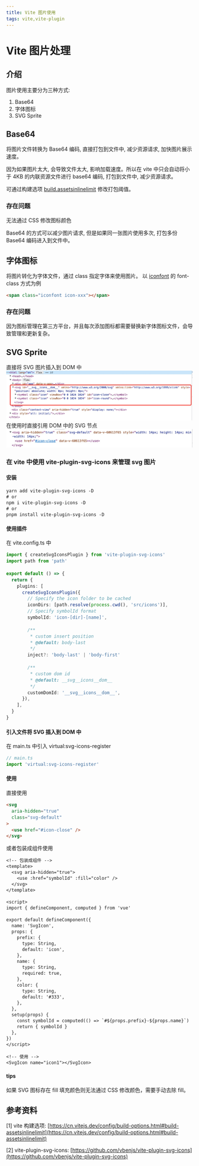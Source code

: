 ```yaml
---
title: Vite 图片使用
tags: vite,vite-plugin
---
```

# Vite 图片处理

## 介绍
图片使用主要分为三种方式:
1. Base64
2. 字体图标
3. SVG Sprite

## Base64
将图片文件转换为 Base64 编码, 直接打包到文件中, 减少资源请求, 加快图片展示速度。

因为如果图片太大, 会导致文件太大, 影响加载速度。所以在 vite 中只会自动将小于 4KB 的内联资源文件进行 base64 编码, 打包到文件中, 减少资源请求。

可通过构建选项 [build.assetsinlinelimit](https://cn.vitejs.dev/config/build-options.html#build-assetsinlinelimit) 修改打包阈值。

### 存在问题
无法通过 CSS 修改图标颜色

Base64 的方式可以减少图片请求, 但是如果同一张图片使用多次, 打包多份 Base64 编码进入到文件中。

## 字体图标
将图片转化为字体文件，通过 class 指定字体来使用图片。
以 [iconfont](https://www.iconfont.cn/) 的 font-class 方式为例

```HTML
<span class="iconfont icon-xxx"></span>
```

### 存在问题
因为图标管理在第三方平台，并且每次添加图标都需要替换新字体图标文件，会导致管理和更新复杂。

## SVG Sprite
直接将 SVG 图片插入到 DOM 中
![插入 SVG](../assets/vite-image-use/svg-import.jpg)
在使用时直接引用 DOM 中的 SVG 节点
![使用 SVG](../assets/vite-image-use/svg-use.jpg)

### 在 vite 中使用 vite-plugin-svg-icons 来管理 svg 图片

#### 安装
```shell
yarn add vite-plugin-svg-icons -D
# or
npm i vite-plugin-svg-icons -D
# or
pnpm install vite-plugin-svg-icons -D
```

#### 使用插件
在 vite.config.ts 中
```ts
import { createSvgIconsPlugin } from 'vite-plugin-svg-icons'
import path from 'path'

export default () => {
  return {
    plugins: [
      createSvgIconsPlugin({
        // Specify the icon folder to be cached
        iconDirs: [path.resolve(process.cwd(), 'src/icons')],
        // Specify symbolId format
        symbolId: 'icon-[dir]-[name]',

        /**
         * custom insert position
         * @default: body-last
         */
        inject?: 'body-last' | 'body-first'

        /**
         * custom dom id
         * @default: __svg__icons__dom__
         */
        customDomId: '__svg__icons__dom__',
      }),
    ],
  }
}
```

#### 引入文件将 SVG 插入到 DOM 中
在 main.ts 中引入 virtual:svg-icons-register
```ts
// main.ts
import 'virtual:svg-icons-register'
```

#### 使用
直接使用
```html
<svg
  aria-hidden="true"
  class="svg-default"
>
  <use href="#icon-close" />
</svg>
```
或者包装成组件使用
```vue
<!-- 包装成组件 -->
<template>
  <svg aria-hidden="true">
    <use :href="symbolId" :fill="color" />
  </svg>
</template>

<script>
import { defineComponent, computed } from 'vue'

export default defineComponent({
  name: 'SvgIcon',
  props: {
    prefix: {
      type: String,
      default: 'icon',
    },
    name: {
      type: String,
      required: true,
    },
    color: {
      type: String,
      default: '#333',
    },
  },
  setup(props) {
    const symbolId = computed(() => `#${props.prefix}-${props.name}`)
    return { symbolId }
  },
})
</script>

<!-- 使用 -->
<SvgIcon name="icon1"></SvgIcon>
```

#### tips
如果 SVG 图标存在 fill 填充颜色则无法通过 CSS 修改颜色，需要手动去除 fill。

## 参考资料
[1] vite 构建选项: [https://cn.vitejs.dev/config/build-options.html#build-assetsinlinelimit](https://cn.vitejs.dev/config/build-options.html#build-assetsinlinelimit)

[2] vite-plugin-svg-icons: [https://github.com/vbenjs/vite-plugin-svg-icons](https://github.com/vbenjs/vite-plugin-svg-icons)



